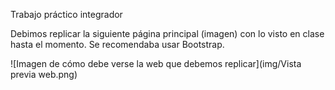 Trabajo práctico integrador

Debimos replicar la siguiente página principal (imagen) con lo visto en clase hasta el momento. Se recomendaba usar Bootstrap.

![Imagen de cómo debe verse la web que debemos replicar](img/Vista previa web.png)
